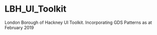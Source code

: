 # LBH_UI_Toolkit
London Borough of Hackney UI Toolkit. Incorporating GDS Patterns as at February 2019
